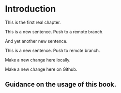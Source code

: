 # Introduction

This is the first real chapter.


This is a new sentence. Push to a remote branch.

And yet another new sentence.

This is a new sentence. Push to remote branch.


Make a new change here locally.

Make a new change here on Github.

## Guidance on the usage of this book.

